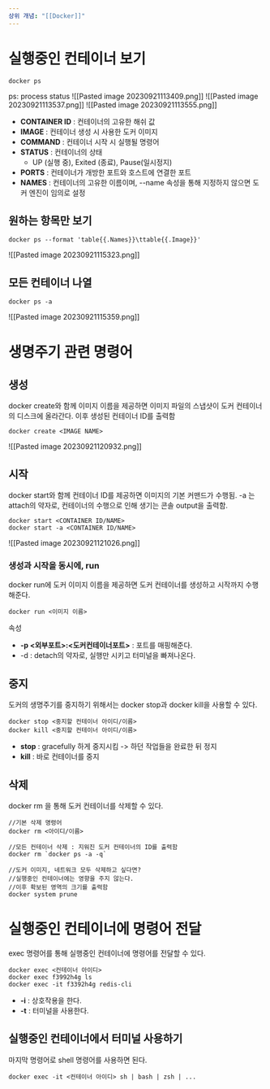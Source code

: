 ```yaml
---
상위 개념: "[[Docker]]"
---
```

# 실행중인 컨테이너 보기
```shell
docker ps
```
ps: process status
![[Pasted image 20230921113409.png]]
![[Pasted image 20230921113537.png]]
![[Pasted image 20230921113555.png]]

* **CONTAINER ID** : 컨테이너의 고유한 해쉬 값 
* **IMAGE** : 컨테이너 생성 시 사용한 도커 이미지
* **COMMAND** : 컨테이너 시작 시 실행될 명령어
* **STATUS** : 컨테이너의 상태
	* UP (실행 중), Exited (종료), Pause(일시정지)
* **PORTS** : 컨테이너가 개방한 포트와 호스트에 연결한 포트
* **NAMES** : 컨테이너의 고유한 이름이며, --name 속성을 통해 지정하지 않으면 도커 엔진이 임의로 설정
## 원하는 항목만 보기
```shell
docker ps --format 'table{{.Names}}\ttable{{.Image}}'
```
![[Pasted image 20230921115323.png]]
## 모든 컨테이너 나열
```shell
docker ps -a
```
![[Pasted image 20230921115359.png]]
# 생명주기 관련 명령어
## 생성
docker create와 함께 이미지 이름을 제공하면 이미지 파일의 스냅샷이 도커 컨테이너의 디스크에 올라간다. 이후 생성된 컨테이너 ID를 출력함
```shell
docker create <IMAGE NAME>
```
![[Pasted image 20230921120932.png]]
## 시작 
docker start와 함께 컨테이너 ID를 제공하면 이미지의 기본 커맨드가 수행됨. -a 는 attach의 약자로, 컨테이너의 수행으로 인해 생기는 콘솔 output을 출력함.
```shell
docker start <CONTAINER ID/NAME>
docker start -a <CONTAINER ID/NAME>
```
![[Pasted image 20230921121026.png]]
### 생성과 시작을 동시에, run
docker run에 도커 이미지 이름을 제공하면 도커 컨테이너를 생성하고 시작까지 수행해준다.
```shell
docker run <이미지 이름>
```

속성
* **-p <외부포트>:<도커컨테이너포트>** : 포트를 매핑해준다.
* -d : detach의 약자로, 실행만 시키고 터미널을 빠져나온다.
## 중지 
도커의 생명주기를 중지하기 위해서는 docker stop과 docker kill을 사용할 수 있다.
```shell
docker stop <중지할 컨테이너 아이디/이름>
docker kill <중지할 컨테이너 아이디/이름>
```
* **stop** : gracefully 하게 중지시킴 -> 하던 작업들을 완료한 뒤 정지
* **kill** : 바로 컨테이너를 중지
## 삭제
docker rm 을 통해 도커 컨테이너를 삭제할 수 있다.
```shell
//기본 삭제 명령어
docker rm <아이디/이름>

//모든 컨테이너 삭제 : 지워진 도커 컨테이너의 ID를 출력함
docker rm `docker ps -a -q`

//도커 이미지, 네트워크 모두 삭제하고 싶다면?
//실행중인 컨테이너에는 영향을 주지 않는다.
//이후 확보된 영역의 크기를 출력함
docker system prune 
```
# 실행중인 컨테이너에 명령어 전달
exec 명령어를 통해 실행중인 컨테이너에 명령어를 전달할 수 있다.
```shell
docker exec <컨테이너 아이디>
docker exec f3992h4g ls
docker exec -it f3392h4g redis-cli 
```

* **-i** : 상호작용을 한다.
* **-t** : 터미널을 사용한다.
## 실행중인 컨테이너에서 터미널 사용하기
마지막 명령어로 shell 명령어를 사용하면 된다.
```shell
docker exec -it <컨테이너 아이디> sh | bash | zsh | ...
```